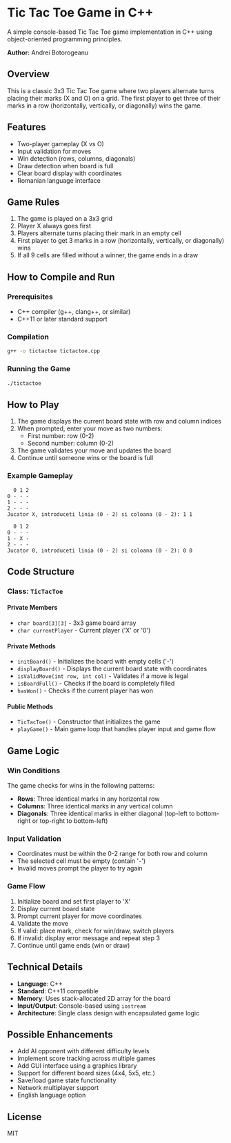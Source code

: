 # Tic Tac Toe Game in C++

A simple console-based Tic Tac Toe game implementation in C++ using object-oriented programming principles.

**Author:** Andrei Botorogeanu

## Overview

This is a classic 3x3 Tic Tac Toe game where two players alternate turns placing their marks (X and O) on a grid. The first player to get three of their marks in a row (horizontally, vertically, or diagonally) wins the game.

## Features

- Two-player gameplay (X vs O)
- Input validation for moves
- Win detection (rows, columns, diagonals)
- Draw detection when board is full
- Clear board display with coordinates
- Romanian language interface

## Game Rules

1. The game is played on a 3x3 grid
2. Player X always goes first
3. Players alternate turns placing their mark in an empty cell
4. First player to get 3 marks in a row (horizontally, vertically, or diagonally) wins
5. If all 9 cells are filled without a winner, the game ends in a draw

## How to Compile and Run

### Prerequisites
- C++ compiler (g++, clang++, or similar)
- C++11 or later standard support

### Compilation
```bash
g++ -o tictactoe tictactoe.cpp
```

### Running the Game
```bash
./tictactoe
```

## How to Play

1. The game displays the current board state with row and column indices
2. When prompted, enter your move as two numbers:
   - First number: row (0-2)
   - Second number: column (0-2)
3. The game validates your move and updates the board
4. Continue until someone wins or the board is full

### Example Gameplay
```
  0 1 2
0 - - -
1 - - -
2 - - -
Jucator X, introduceti linia (0 - 2) si coloana (0 - 2): 1 1

  0 1 2
0 - - -
1 - X -
2 - - -
Jucator 0, introduceti linia (0 - 2) si coloana (0 - 2): 0 0
```

## Code Structure

### Class: `TicTacToe`

#### Private Members
- `char board[3][3]` - 3x3 game board array
- `char currentPlayer` - Current player ('X' or '0')

#### Private Methods
- `initBoard()` - Initializes the board with empty cells ('-')
- `displayBoard()` - Displays the current board state with coordinates
- `isValidMove(int row, int col)` - Validates if a move is legal
- `isBoardFull()` - Checks if the board is completely filled
- `hasWon()` - Checks if the current player has won

#### Public Methods
- `TicTacToe()` - Constructor that initializes the game
- `playGame()` - Main game loop that handles player input and game flow

## Game Logic

### Win Conditions
The game checks for wins in the following patterns:
- **Rows**: Three identical marks in any horizontal row
- **Columns**: Three identical marks in any vertical column  
- **Diagonals**: Three identical marks in either diagonal (top-left to bottom-right or top-right to bottom-left)

### Input Validation
- Coordinates must be within the 0-2 range for both row and column
- The selected cell must be empty (contain '-')
- Invalid moves prompt the player to try again

### Game Flow
1. Initialize board and set first player to 'X'
2. Display current board state
3. Prompt current player for move coordinates
4. Validate the move
5. If valid: place mark, check for win/draw, switch players
6. If invalid: display error message and repeat step 3
7. Continue until game ends (win or draw)

## Technical Details

- **Language**: C++
- **Standard**: C++11 compatible
- **Memory**: Uses stack-allocated 2D array for the board
- **Input/Output**: Console-based using `iostream`
- **Architecture**: Single class design with encapsulated game logic

## Possible Enhancements

- Add AI opponent with different difficulty levels
- Implement score tracking across multiple games
- Add GUI interface using a graphics library
- Support for different board sizes (4x4, 5x5, etc.)
- Save/load game state functionality
- Network multiplayer support
- English language option

## License

MIT

